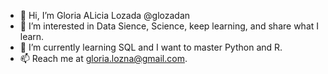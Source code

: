 - 👋 Hi, I’m Gloria ALicia Lozada @glozadan
- 👀 I’m interested in Data Sience, Science, keep learning, and share what I learn.
- 🌱 I’m currently learning SQL and I want to master Python and R.
- 📫 Reach me at gloria.lozna@gmail.com.

<!---
glozadan/glozadan is a ✨ special ✨ repository because its `README.md` (this file) appears on your GitHub profile.
You can click the Preview link to take a look at your changes.
--->
